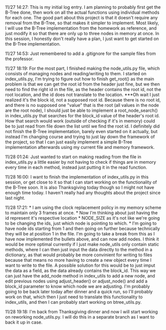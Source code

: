 11/27   14:27:  This is my initial log entry. I am planning to probably first get the B-Tree done, then work on all the actual functions using individual methods for each one. 
                The good part about this project is that it doesn't require any removal from the B-Tree, so that makes it simpler to implement. Most likely, I will use the 
                B-Tree implementation from the homework as reference, and just modify it so that there are only up to three nodes in memory at once.
                In this session, I honestly don't really have a plan, I just want to get started on the B-Tree implementation.

11/27   14:53:  Just remembered to add a .gitignore for the sample files from the professor.

11/27   18:19:  For the most part, I finished making the node_utils.py file, which consists of managing nodes and reading/writing to them.
                I started on index_utils.py, I'm trying to figure out how to finish get_root() as the main problem is that we can get the root id from the header just fine,
                    but we then need to find the right id in the file, as the header contains the root id, not the root location, and the id does not translate to the location.
                    ***Oh wait I just realized it's the block id, not a supposed root id. Because there is no root id, and there is no supposed one "value" that is the root
                       (all values in the node are the root node), I should just be able to implement a root_node_search() in index_utils.py that searches for the block_id value of
                       the header's root id. How that search would work (outside of checking if it's in memory) could be to just read from file down the list until we find the root id.
                I definitely did not finish the B-Tree implementation, barely even started on it actually, but instead I'm changing course and trying to just lay down the framework 
                    of the project, so that I can just easily implement a simple B-Tree implementation afterwards using my current file and memory framework.

11/28   01:24:  Just wanted to start on making reading from the file in index_utils.py a little easier by not having to check if things are in memory every time in each method,
                instead just putting it in the read function.

11/28   16:00:  I want to finish the implementation of index_utils.py in this session, or get close to it so that I can start working on the functionality of the B-Tree soon. It is 
                also Thanksgiving today though so I might not have enough time today. I haven't really had any thoughts about the project since last night.

11/28   17:21:  * I am using the clock replacement policy in my memory scheme to maintain only 3 frames at once.
                * Now I'm thinking about just having the id represent it's respective location * NODE_SIZE as it's not like we're going to be changing the ids, just which node is pointing to which.
                * I'm going to have node ids starting from 1 and then going on further because technically they will be at position 1 in the file.
                I'm going to take a break from this as I have now implemented the bullets above, and can now add nodes.
                I think it would be more optimal currently if I just make node_utils only contain static methods, where I can then just input the data directly to the method in a 
                    dictionary, as that would probably be more convinient for writing to files because that means no more having to create a new object every time I want to write to the file. 
                    A possible solution for this would be to just imput the data as a field, as the data already contains the block_id. This way we can just have the add_node method in index_utils to add a new node, and edit previous nodes using adjust_header() or adjust_node() and add a block_id parameter to know which node we are adjusting.
                    I'm probably going to be back later today after dinner and a quick run, so I'll probably work on that, which then I just need to translate this functionality to index_utils, and then I can probably start working on btree_utils.py.

11/28   19:18:  I'm back from Thanksgiving dinner and now I will start working on reworking node_utils.py. I will do this in a separate branch as I want to back it up in case.